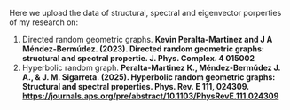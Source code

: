 Here we upload the data of structural, spectral and eigenvector porperties of my research on:
1. Directed random geometric graphs.
**Kevin Peralta-Martinez and J A Méndez-Bermúdez. (2023). Directed random geometric graphs: structural and spectral propertie. J. Phys. Complex. 4 015002**
2. Hyperbolic random graph.
   **Peralta-Martinez K., Méndez-Bermúdez J. A., & J. M. Sigarreta. (2025). Hyperbolic random geometric graphs: Structural and spectral properties. Phys. Rev. E 111, 024309. https://journals.aps.org/pre/abstract/10.1103/PhysRevE.111.024309**
